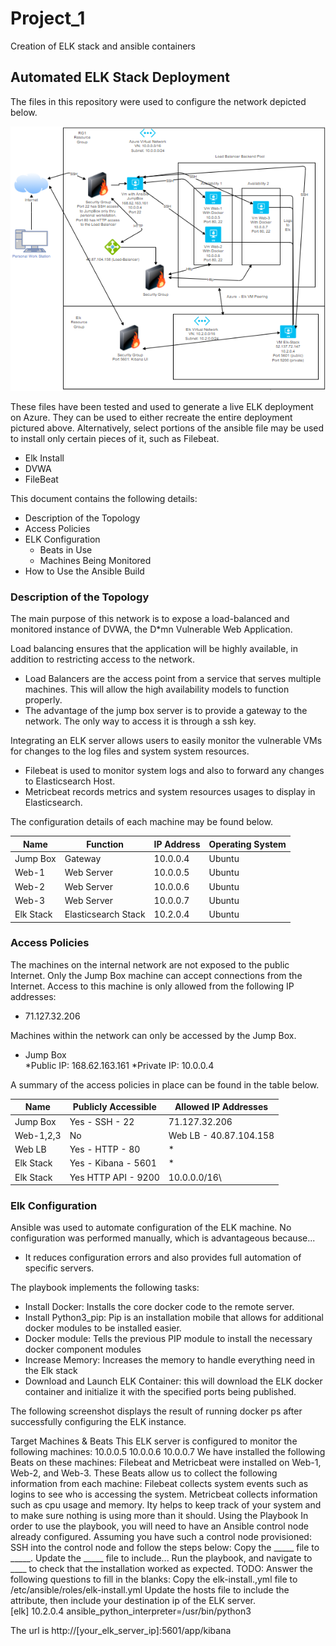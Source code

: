# Project_1
Creation of ELK stack and ansible containers
## Automated ELK Stack Deployment
The files in this repository were used to configure the network depicted below.

![](Diagrams/Web_Diagram_Project_1_Finished.PNG)

These files have been tested and used to generate a live ELK deployment on Azure. They can be used to either recreate the entire deployment pictured above. Alternatively, select portions of the ansible file may be used to install only certain pieces of it, such as Filebeat.

  * Elk Install
  * DVWA
  * FileBeat
  
This document contains the following details:
  * Description of the Topology
  * Access Policies
  * ELK Configuration
     * Beats in Use
     * Machines Being Monitored
  * How to Use the Ansible Build
  
  ### Description of the Topology
  
The main purpose of this network is to expose a load-balanced and monitored instance of DVWA, the D*mn Vulnerable Web Application.

Load balancing ensures that the application will be highly available, in addition to restricting access to the network.

  * Load Balancers are the access point from a service that serves multiple machines. This will allow the high availability models to function properly. 
  * The advantage of the jump box server is to provide a gateway to the network. The only way to access it is through a ssh key. 
  
Integrating an ELK server allows users to easily monitor the vulnerable VMs for changes to the log files and system system resources.

  * Filebeat is used to monitor system logs and also to forward any changes to Elasticsearch Host. 
  * Metricbeat records metrics and system resources usages to display in Elasticsearch.
  
The configuration details of each machine may be found below. 

| Name    | Function    | IP Address    | Operating System |
| ------- | -----       | -----         | -------          |
| Jump Box | Gateway    | 10.0.0.4      | Ubuntu           |
| Web-1 | Web Server | 10.0.0.5 | Ubuntu                   |
| Web-2 | Web Server | 10.0.0.6 | Ubuntu |
| Web-3  | Web Server | 10.0.0.7 | Ubuntu |
| Elk Stack | Elasticsearch Stack | 10.2.0.4 | Ubuntu

### Access Policies
The machines on the internal network are not exposed to the public Internet.
Only the Jump Box machine can accept connections from the Internet. Access to this machine is only allowed from the following IP addresses:
  * 71.127.32.206
  
Machines within the network can only be accessed by the Jump Box.
  * Jump Box	
      *Public IP: 168.62.163.161
      *Private IP: 10.0.0.4
      
A summary of the access policies in place can be found in the table below.

| Name | Publicly Accessible | Allowed IP Addresses
| ---- | ------| ------|
| Jump Box | Yes - SSH - 22 | 71.127.32.206
| Web-1,2,3 | No | Web LB - 40.87.104.158
| Web LB | Yes - HTTP - 80 | *
| Elk Stack | Yes - Kibana - 5601 | *
| Elk Stack | Yes HTTP API - 9200 | 10.0.0.0/16\

### Elk Configuration

Ansible was used to automate configuration of the ELK machine. No configuration was performed manually, which is advantageous because...
  * It reduces configuration errors and also provides full automation of specific servers.
  
The playbook implements the following tasks:
  * Install Docker: Installs the core docker code to the remote server.
  * Install Python3_pip: Pip is an installation mobile that allows for additional docker modules to be installed easier.
  * Docker module: Tells the previous PIP module to install the necessary docker component modules
  * Increase Memory: Increases the memory to handle everything need in the Elk stack
  * Download and Launch ELK Container: this will download the ELK docker container and initialize it with the specified ports being published.
  
The following screenshot displays the result of running docker ps after successfully configuring the ELK instance.


Target Machines & Beats
This ELK server is configured to monitor the following machines:
10.0.0.5
10.0.0.6
10.0.0.7
We have installed the following Beats on these machines:
Filebeat and Metricbeat were installed on Web-1, Web-2, and Web-3. 
These Beats allow us to collect the following information from each machine:
Filebeat collects system events such as logins to see who is accessing the system.
Metricbeat collects information such as cpu usage and memory. Ity helps to keep track of your system and to make sure nothing is using more than it should. 
Using the Playbook
In order to use the playbook, you will need to have an Ansible control node already configured. Assuming you have such a control node provisioned:
SSH into the control node and follow the steps below:
Copy the _____ file to _____.
Update the _____ file to include...
Run the playbook, and navigate to ____ to check that the installation worked as expected.
TODO: Answer the following questions to fill in the blanks:
Copy the elk-install.,yml file to /etc/ansible/roles/elk-install.yml
Update the hosts file to include the attribute, then include your destination ip of the ELK server.    
[elk]
10.2.0.4 ansible_python_interpreter=/usr/bin/python3

The url is http://[your_elk_server_ip]:5601/app/kibana

